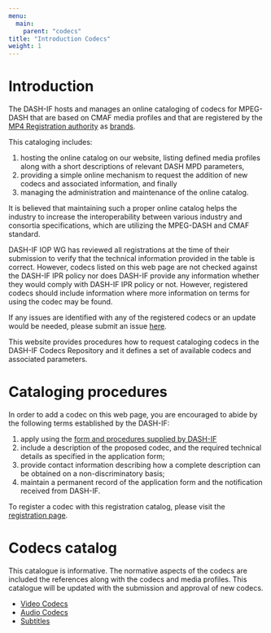 ```yaml
---
menu:
  main:
    parent: "codecs"
title: "Introduction Codecs"
weight: 1
---
```


# Introduction

The DASH-IF hosts and manages an online cataloging of codecs for MPEG-DASH that are based on CMAF media profiles and that are registered by the [MP4 Registration authority](https://mp4ra.org) as [brands](https://mp4ra.org/#/brands). 

This cataloging includes:

  1. hosting the online catalog on our website, listing defined media profiles along with a short descriptions of relevant DASH MPD parameters,
  2. providing a simple online mechanism to request the addition of new codecs and associated information, and finally
  3. managing the administration and maintenance of the online catalog.

It is believed that maintaining such a proper online catalog helps the industry to increase the interoperability between various industry and consortia
specifications, which are utilizing the MPEG-DASH and CMAF standard.

DASH-IF IOP WG has reviewed all registrations at the time of their submission to verify that the technical information provided in the table is correct. However, codecs listed on this web page are not checked against the DASH-IF IPR policy nor does DASH-IF provide any information whether they would comply with DASH-IF IPR policy or not. However, registered codecs should include information where more information on terms for using the codec may be found.

If any issues are identified with any of the registered codecs or an update would be needed, please submit an issue [here](https://github.com/Dash-Industry-Forum/Codecs/issues/new?assignees=&labels=bug&template=bug-report.md&title=).

This website provides procedures how to request cataloging codecs in the DASH-IF Codecs Repository and it defines a set of available codecs and associated parameters.

# Cataloging procedures

In order to add a codec on this web page, you are encouraged to abide by the following terms established by the DASH-IF:

  1. apply using the [form and procedures supplied by DASH-IF](/codecs/registration)
  2. include a description of the proposed codec, and the required technical details as specified in the application form;
  3. provide contact information describing how a complete description can be obtained on a non-discriminatory basis;
  4. maintain a permanent record of the application form and the notification received from DASH-IF.

To register a codec with this registration catalog, please visit the [registration page](/codecs/registration).

# Codecs catalog

This catalogue is informative. The normative aspects of the codecs are included the references along with the codecs and media profiles. This catalogue will be updated with the submission and approval of new codecs.

  * [Video Codecs](/codecs/video)
  * [Audio Codecs](/codecs/audio)
  * [Subtitles](/codecs/text)
